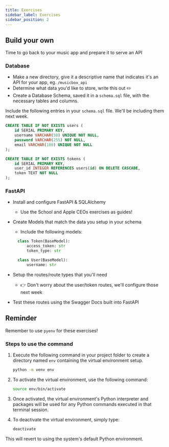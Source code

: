 ```yaml
---
title: Exercises
sidebar_label: Exercises
sidebar_position: 2
---
```


<!-- markdownlint-disable no-inline-html no-trailing-punctuation -->

## Build your own

Time to go back to your music app and prepare it to serve an API

### Database

- Make a new directory, give it a descriptive name that indicates it's an API for your app, eg. `/musicbox_api`
- Determine what data you'd like to store, write this out  :pencil2:
- Create a Database Schema, saved it in a `schema.sql` file, with the necessary tables and columns.

Include the following entries in your `schema.sql` file. We'll be including them next week.

```sql
CREATE TABLE IF NOT EXISTS users (
    id SERIAL PRIMARY KEY,
    username VARCHAR(50) UNIQUE NOT NULL,
    password VARCHAR(255) NOT NULL,
    email VARCHAR(100) UNIQUE NOT NULL
);

CREATE TABLE IF NOT EXISTS tokens (
    id SERIAL PRIMARY KEY,
    user_id INTEGER REFERENCES users(id) ON DELETE CASCADE,
    token TEXT NOT NULL
);
```

### FastAPI

- Install and configure FastAPI & SQLAlchemy
  - Use the School and Apple CEOs exercises as guides!
- Create Models that match the data you setup in your schema
  - Include the following models:

  ```py
    class Token(BaseModel):
        access_token: str
        token_type: str

    class User(BaseModel):
        username: str
  ```

- Setup the routes/route types that you'll need
  - :point_right: Don't worry about the user/token routes, we'll configure those next week
- Test these routes using the Swagger Docs built into FastAPI

## Reminder

Remember to use `pyenv` for these exercises!

### Steps to use the command

1. Execute the following command in your project folder to create a directory named `env` containing the virtual environment setup.

    ```bash
    python -m venv env
    ```

2. To activate the virtual environment, use the following command:

    ```bash
    source env/bin/activate
    ```

3. Once activated, the virtual environment's Python interpreter and packages will be used for any Python commands executed in that terminal session.
4. To deactivate the virtual environment, simply type:

    ```bash
    deactivate
    ```

This will revert to using the system's default Python environment.

